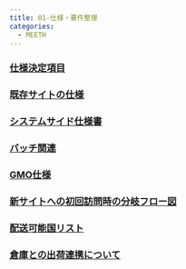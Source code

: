 ```yaml
---
title: 01-仕様・要件整理
categories:
  - MEETH
---
```

### [仕様決定項目](https://github.com/grrowjp/Meeth/wiki/%E4%BB%95%E6%A7%98%E6%B1%BA%E5%AE%9A%E9%A0%85%E7%9B%AE)
### [既存サイトの仕様](https://github.com/grrowjp/Meeth/wiki/%E6%97%A2%E5%AD%98%E3%82%B5%E3%82%A4%E3%83%88%E3%81%AE%E4%BB%95%E6%A7%98)
### [システムサイド仕様書](https://docs.google.com/spreadsheets/d/11LI7c9m_16yJ6AJKYn89qaI5Inqahq3YPWiOalXzpEo/edit#gid=0)
### [バッチ関連](https://github.com/grrowjp/Meeth/wiki/%E3%83%90%E3%83%83%E3%83%81%E9%96%A2%E9%80%A3)
### [GMO仕様](https://github.com/grrowjp/Meeth/wiki/GMO%E4%BB%95%E6%A7%98)

### [新サイトへの初回訪問時の分岐フロー図](新サイト初回訪問時のユーザー分岐フロー図)
### [配送可能国リスト](https://github.com/grrowjp/Meeth/wiki/%E9%85%8D%E9%80%81%E5%8F%AF%E8%83%BD%E5%9B%BD%E3%83%AA%E3%82%B9%E3%83%88)
### [倉庫との出荷連携について](倉庫との出荷連携仕様)